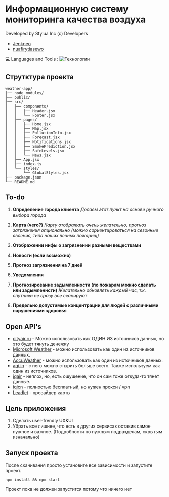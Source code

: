 # Информационную систему мониторинга качества воздуха
Developed by Stylua Inc (c) Developers
- [Jenkneo](https://github.com/Jenkneo)
- [nuafirytiasewo](https://github.com/nuafirytiasewo)

💻 Languages and Tools : ![Технологии](https://skillicons.dev/icons?i=js,html,css,react)

## Струтктура проекта
```
weather-app/
├── node_modules/
├── public/
├── src/
│   ├── components/
│   │   ├── Header.jsx
│   │   └── Footer.jsx
│   ├── pages/
│   │   ├── Home.jsx
│   │   ├── Map.jsx
│   │   ├── PollutionInfo.jsx
│   │   ├── Forecast.jsx
│   │   ├── Notifications.jsx
│   │   ├── SmokePrediction.jsx
│   │   ├── SafeLevels.jsx
│   │   └── News.jsx
│   ├── App.jsx
│   ├── index.js
│   └── styles/
│       └── GlobalStyles.jsx
├── package.json
└── README.md
```

## To-do

1.  **Определение города клиента**
*Делаем этот пункт на основе ручного выбора города*

2.  **Карта (чего?)**
*Карту отображать очень желательно, прогноз загрязнения опционально (можно сориентироваться на сезонные явления, типа наших вечных пожарищ)*

3.  **Отображении инфы о загрязнении разными веществами**

4.  **Новости (если возможно)**

5.  **Прогноз загрязнения на 7 дней**

6.  **Уведомления**

7.  **Прогнозирование задымленности (по пожарам можно сделать или задымленнсти)**
*Желательно обновлять каждый час, т.к. спутники не сразу все сканируют*

8.  **Предельно допустимые концентрации для людей с различными нарушениями здоровья**

## Open API's
- [cityair.ru](https://cityair.ru/ru/software/) - Можно использовать как ОДИН ИЗ источников данных, но это будет тянуть денежку
- [Microsoft Weather](https://learn.microsoft.com/ru-ru/rest/api/maps/weather/get-current-air-quality?view=rest-maps-2024-04-01&viewFallbackFrom=rest-maps-2023-06-01&tabs=HTTP) - можно использовать как один из источников данных.
- [AccuWeather](https://www.accuweather.com/ru/ru/moscow/294021/weather-forecast/294021) - можно использовать как один из источников данных.
- [aqi.in](https://www.aqi.in/ru/dashboard/russia) - с него можно стырить больше всего. Также используем как один из источников.
- [iqair](https://www.iqair.com/ru/) - неплох, но, есть ощущение, что он сам тоже откуда-то тянет данные.
- [iqicn](https://aqicn.org/here/ru/) - полностью бесплатный, но нужен прокси / vpn
- [Leadlet](https://leafletjs.com/) - провайдер карты

## Цель приложения
1. Сделать user-frendly UX&UI
2. Убрать все лишнее, что есть в других сервисах оставив самое нужное и важное. (Подробности по нужным подразделам, скрытым изначально)

## Запуск проекта
После скачивания просто установите все зависимости и запустите проект.
```
npm install && npm start
```
Проект пока не должен запустится потому что ничего нет